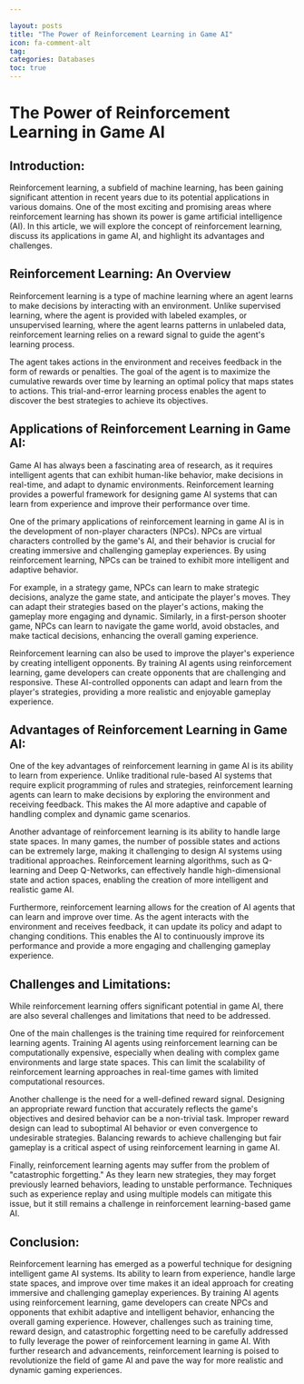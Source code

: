 ```yaml
---

layout: posts
title: "The Power of Reinforcement Learning in Game AI"
icon: fa-comment-alt
tag:      
categories: Databases
toc: true
---
```




# The Power of Reinforcement Learning in Game AI

## Introduction:

Reinforcement learning, a subfield of machine learning, has been gaining significant attention in recent years due to its potential applications in various domains. One of the most exciting and promising areas where reinforcement learning has shown its power is game artificial intelligence (AI). In this article, we will explore the concept of reinforcement learning, discuss its applications in game AI, and highlight its advantages and challenges.

## Reinforcement Learning: An Overview

Reinforcement learning is a type of machine learning where an agent learns to make decisions by interacting with an environment. Unlike supervised learning, where the agent is provided with labeled examples, or unsupervised learning, where the agent learns patterns in unlabeled data, reinforcement learning relies on a reward signal to guide the agent's learning process.

The agent takes actions in the environment and receives feedback in the form of rewards or penalties. The goal of the agent is to maximize the cumulative rewards over time by learning an optimal policy that maps states to actions. This trial-and-error learning process enables the agent to discover the best strategies to achieve its objectives.

## Applications of Reinforcement Learning in Game AI:

Game AI has always been a fascinating area of research, as it requires intelligent agents that can exhibit human-like behavior, make decisions in real-time, and adapt to dynamic environments. Reinforcement learning provides a powerful framework for designing game AI systems that can learn from experience and improve their performance over time.

One of the primary applications of reinforcement learning in game AI is in the development of non-player characters (NPCs). NPCs are virtual characters controlled by the game's AI, and their behavior is crucial for creating immersive and challenging gameplay experiences. By using reinforcement learning, NPCs can be trained to exhibit more intelligent and adaptive behavior.

For example, in a strategy game, NPCs can learn to make strategic decisions, analyze the game state, and anticipate the player's moves. They can adapt their strategies based on the player's actions, making the gameplay more engaging and dynamic. Similarly, in a first-person shooter game, NPCs can learn to navigate the game world, avoid obstacles, and make tactical decisions, enhancing the overall gaming experience.

Reinforcement learning can also be used to improve the player's experience by creating intelligent opponents. By training AI agents using reinforcement learning, game developers can create opponents that are challenging and responsive. These AI-controlled opponents can adapt and learn from the player's strategies, providing a more realistic and enjoyable gameplay experience.

## Advantages of Reinforcement Learning in Game AI:

One of the key advantages of reinforcement learning in game AI is its ability to learn from experience. Unlike traditional rule-based AI systems that require explicit programming of rules and strategies, reinforcement learning agents can learn to make decisions by exploring the environment and receiving feedback. This makes the AI more adaptive and capable of handling complex and dynamic game scenarios.

Another advantage of reinforcement learning is its ability to handle large state spaces. In many games, the number of possible states and actions can be extremely large, making it challenging to design AI systems using traditional approaches. Reinforcement learning algorithms, such as Q-learning and Deep Q-Networks, can effectively handle high-dimensional state and action spaces, enabling the creation of more intelligent and realistic game AI.

Furthermore, reinforcement learning allows for the creation of AI agents that can learn and improve over time. As the agent interacts with the environment and receives feedback, it can update its policy and adapt to changing conditions. This enables the AI to continuously improve its performance and provide a more engaging and challenging gameplay experience.

## Challenges and Limitations:

While reinforcement learning offers significant potential in game AI, there are also several challenges and limitations that need to be addressed.

One of the main challenges is the training time required for reinforcement learning agents. Training AI agents using reinforcement learning can be computationally expensive, especially when dealing with complex game environments and large state spaces. This can limit the scalability of reinforcement learning approaches in real-time games with limited computational resources.

Another challenge is the need for a well-defined reward signal. Designing an appropriate reward function that accurately reflects the game's objectives and desired behavior can be a non-trivial task. Improper reward design can lead to suboptimal AI behavior or even convergence to undesirable strategies. Balancing rewards to achieve challenging but fair gameplay is a critical aspect of using reinforcement learning in game AI.

Finally, reinforcement learning agents may suffer from the problem of "catastrophic forgetting." As they learn new strategies, they may forget previously learned behaviors, leading to unstable performance. Techniques such as experience replay and using multiple models can mitigate this issue, but it still remains a challenge in reinforcement learning-based game AI.

## Conclusion:

Reinforcement learning has emerged as a powerful technique for designing intelligent game AI systems. Its ability to learn from experience, handle large state spaces, and improve over time makes it an ideal approach for creating immersive and challenging gameplay experiences. By training AI agents using reinforcement learning, game developers can create NPCs and opponents that exhibit adaptive and intelligent behavior, enhancing the overall gaming experience. However, challenges such as training time, reward design, and catastrophic forgetting need to be carefully addressed to fully leverage the power of reinforcement learning in game AI. With further research and advancements, reinforcement learning is poised to revolutionize the field of game AI and pave the way for more realistic and dynamic gaming experiences.